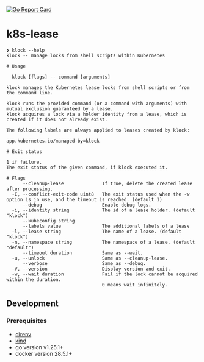 [![Go Report Card](https://goreportcard.com/badge/github.com/berquerant/k8s-lease)](https://goreportcard.com/report/github.com/berquerant/k8s-lease)

# k8s-lease

```
❯ klock --help
klock -- manage locks from shell scripts within Kubernetes

# Usage

  klock [flags] -- command [arguments]

klock manages the Kubernetes lease locks from shell scripts or from the command line.

klock runs the provided command (or a command with arguments) with mutual exclusion guaranteed by a lease.
klock acquires a lock via a holder identity from a lease, which is created if it does not already exist.

The following labels are always applied to leases created by klock:

app.kubernetes.io/managed-by=klock

# Exit status

1 if failure.
The exit status of the given command, if klock executed it.

# Flags
      --cleanup-lease              If true, delete the created lease after processing.
  -E, --conflict-exit-code uint8   The exit status used when the -w option is in use, and the timeout is reached. (default 1)
      --debug                      Enable debug logs.
  -i, --identity string            The id of a lease holder. (default "klock")
      --kubeconfig string
      --labels value               The additional labels of a lease
  -l, --lease string               The name of a lease. (default "klock")
  -n, --namespace string           The namespace of a lease. (default "default")
      --timeout duration           Same as --wait.
  -u, --unlock                     Same as --cleanup-lease.
      --verbose                    Same as --debug.
  -V, --version                    Display version and exit.
  -w, --wait duration              Fail if the lock cannot be acquired within the duration.
                                   0 means wait infinitely.
```

## Development

### Prerequisites

- [direnv](https://github.com/direnv/direnv)
- [kind](https://github.com/kubernetes-sigs/kind)
- go version v1.25.1+
- docker version 28.5.1+
